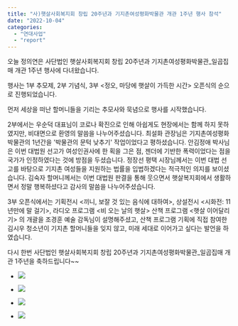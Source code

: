 ```yaml
---
title: "사)햇살사회복지회 창립 20주년과 기지촌여성평화박물관 개관 1주년 행사 참석"
date: "2022-10-04"
categories: 
  - "연대사업"
  - "report"
---
```


오늘 정의연은 사단법인 햇살사회복지회 창립 20주년과 기지촌여성평화박물관\_일곱집매 개관 1주년 행사에 다녀왔습니다.

행사는 1부 추모제, 2부 기념식, 3부 <정오, 마당에 햇살이 가득한 시간> 오픈식의 순으로 진행되었습니다.

먼저 세상을 떠난 할머니들을 기리는 추모사와 묵념으로 행사를 시작했습니다.

2부에서는 우순덕 대표님이 코로나 확진으로 인해 아쉽게도 현장에서는 함께 하지 못하였지만, 비대면으로 환영의 말씀을 나누어주셨습니다. 최설화 관장님은 기지촌여성평화박물관의 1년간을 '박물관의 문턱 낮추기' 작업이었다고 평하셨습니다. 안김정애 박사님은 이번 대법원 선고가 여성인권사에 한 획을 그은 점, 젠더에 기반한 폭력이었다는 점을 국가가 인정하였다는 것에 방점을 두셨습니다. 정장선 평택 시장님께서는 이번 대법 선고를 바탕으로 기지촌 여성들을 지원하는 법률을 입법하겠다는 적극적인 의지를 보이셨습니다. 김숙자 할머니께서는 이번 대법원 판결을 통해 웃으면서 햇살복지회에서 생활하면서 정말 행복하셨다고 감사의 말씀을 나누어주셨습니다.

3부 오픈식에서는 기획전시 <끼니, 보잘 것 있는 음식에 대하여>, 상설전시 <시화전: 11년만에 말 걸기>, 라디오 프로그램 <비 오는 날의 햇살> 산책 프로그램 <햇살 이어달리기> 의 개괄을 조경훈 예술 감독님이 설명해주셨고, 산책 프로그램 기획에 직접 참여한 김시우 청소년이 기지촌 할머니들을 잊지 않고, 미래 세대로 이어가고 싶다는 발언을 하였습니다.

다시 한번 사단법인 햇살사회복지회 창립 20주년과 기지촌여성평화박물관\_일곱집매 개관 1주년을 축하드립니다~~

- ![](https://r2.womenandwar.net/2022/10/20221004_111456-1024x577.jpg)
    
- ![](https://r2.womenandwar.net/2022/10/20221004_111602-1024x577.jpg)
    
- ![](https://r2.womenandwar.net/2022/10/20221004_113215-1024x577.jpg)
    
- ![](https://r2.womenandwar.net/2022/10/20221004_123011-1024x577.jpg)
